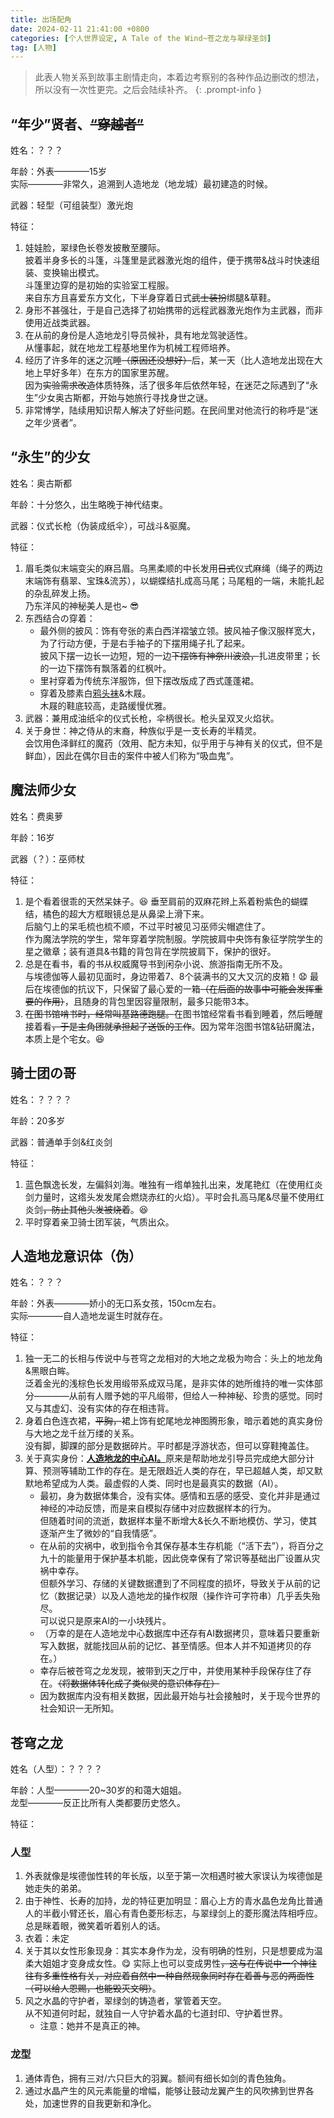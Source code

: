 ```yaml
---
title: 出场配角
date: 2024-02-11 21:41:00 +0800
categories: [个人世界设定, A Tale of the Wind~苍之龙与翠绿圣剑]
tag: [人物]
---
```

> 此表人物关系到故事主剧情走向，本着边考察别的各种作品边删改的想法，所以没有一次性更完。之后会陆续补齐。
{: .prompt-info }  

## “年少”贤者、~~“穿越者”~~   
姓名：？？？  

年龄：外表————15岁  
      实际————非常久，追溯到人造地龙（地龙城）最初建造的时候。   

武器：轻型（可组装型）激光炮  

特征：   

1. 娃娃脸，翠绿色长卷发披散至腰际。   
    披着半身多长的斗篷，斗篷里是武器激光炮的组件，便于携带&战斗时快速组装、变换输出模式。   
    斗篷里边穿的是初始的实验室工程服。   
    来自东方且喜爱东方文化，下半身穿着日式~~武士装扮~~绑腿&草鞋。
2. 身形不甚强壮，于是自己选择了初始携带的远程武器激光炮作为主武器，而非使用近战类武器。  
3. 在从前的身份是人造地龙引导员候补，具有地龙驾驶适性。   
    从懂事起，就在地龙工程基地里作为机械工程师培养。   
4. 经历了许多年的迷之沉睡~~（原因还没想好）~~后，某一天（比人造地龙出现在大地上早好多年）在东方的国家里苏醒。   
    因为~~实验需求改造~~体质特殊，活了很多年后依然年轻，在迷茫之际遇到了“永生”少女奥古斯都，开始与她旅行寻找身世之谜。  
5. 非常博学，陆续用知识帮人解决了好些问题。在民间里对他流行的称呼是“迷之年少贤者”。   



## “永生”的少女
姓名：奥古斯都  

年龄：十分悠久，出生略晚于神代结束。  

武器：仪式长枪（伪装成纸伞），可战斗&驱魔。

特征：  

1. 眉毛类似末端变尖的麻吕眉。乌黑柔顺的中长发用~~日式~~仪式麻绳（绳子的两边末端饰有翡翠、宝珠&流苏），以蝴蝶结扎成高马尾；马尾粗的一端，未能扎起的杂乱碎发上扬。   
    乃东洋风的神秘美人是也~ :sunglasses:   
2. 东西结合の穿着：  
    - 最外侧的披风：饰有夸张的素白西洋褶皱立领。披风袖子像汉服样宽大，为了行动方便，于是右手袖子的下摆用绳子扎了起来。   
        披风下摆一边长一边短，短的一边~~下摆饰有神奈川波浪，~~扎进皮带里；长的一边下摆饰有飘落着的红枫叶。  
    - 里衬穿着为传统东洋服饰，但下摆改版成了西式蓬蓬裙。
    - 穿着及膝素白[鸦头袜](https://baike.baidu.com/item/%E9%B8%A6%E5%A4%B4%E8%A2%9C/10577776)&木屐。  
        木屐的鞋底较高，走路缓慢优雅。  
3. 武器：兼用成油纸伞的仪式长枪，伞柄很长。枪头呈双叉火焰状。  
4. 关于身世：神之侍从的末裔，种族似乎是一支长寿的半精灵。   
    会饮用色泽鲜红的魔药（效用、配方未知，似乎用于与神有关的仪式，但不是鲜血），因此在偶尔目击的案件中被人们称为“吸血鬼”。   



## 魔法师少女
姓名：费奥萝   

年龄：16岁  

武器（？）：巫师杖

特征：  

1. 是个看着很乖的天然呆妹子。:satisfied: 垂至肩前的双麻花辫上系着粉紫色的蝴蝶结，橘色的超大方框眼镜总是从鼻梁上滑下来。  
 后脑勺上的呆毛梳也梳不顺，不过平时被见习巫师尖帽遮住了。  
  作为魔法学院的学生，常年穿着学院制服。学院披肩中央饰有象征学院学生的星之徽章；装有道具&书籍的背包背在学院披肩下，保护的很好。  
2. 总是在看书，看的书从权威魔导书到闲杂小说、旅游指南无所不及。  
 与埃德伽等人最初见面时，身边带着7、8个装满书的又大又沉的皮箱！:anguished: 最后在埃德伽的抗议下，只保留了最心爱的一箱~~（在后面的故事中可能会发挥重要的作用）~~，且随身的背包里因容量限制，最多只能带3本。  
3. ~~在图书馆啃书时，经常叫基路德跑腿。~~在图书馆经常看书看到睡着，然后睡醒接着看~~，于是主角团就承担起了送饭的工作~~。因为常年泡图书馆&钻研魔法，本质上是个宅女。​ :satisfied:  



## 骑士团の哥

姓名：？？？？  

年龄：20多岁    

武器：普通单手剑&红炎剑

特征：  

1. 蓝色飘逸长发，左偏斜刘海。唯独有一绺单独扎出来，发尾艳红（在使用红炎剑力量时，这绺头发发尾会燃烧赤红的火焰）。平时会扎高马尾&尽量不使用红炎剑~~，防止其他头发被烧着~~。:laughing:    
2. 平时穿着亲卫骑士团军装，气质出众。  



## 人造地龙意识体（伪）
姓名：？？？  

年龄：外表————娇小的无口系女孩，150cm左右。  
    实际————自人造地龙诞生时就存在。  

特征：  

1. 独一无二的长相与传说中与苍穹之龙相对的大地之龙极为吻合：头上的地龙角&黑眼白眸。  
    泛着金光的浅棕色长发用缎带系成双马尾，是非实体的她所维持的唯一实体部分————从前有人赠予她的平凡缎带，但给人一种神秘、珍贵的感觉。同时又与其虚幻、没有实体的存在相违背。   
2. 身着白色连衣裙，~~平胸，~~裙上饰有蛇尾地龙神图腾形象，暗示着她的真实身份与大地之龙千丝万缕的关系。  
    没有脚，脚踝的部分是数据碎片。平时都是浮游状态，但可以穿鞋掩盖住。
3. 关于真实身份：<u>**人造地龙的中心AI。**</u>原来是帮助地龙引导员完成绝大部分计算、预测等辅助工作的存在。是无限趋近人类的存在，早已超越人类，却又默默地希望成为人类。最虚假的人类、同时也是最真实的数据（AI）。    
    - 最初，身为数据体集合，没有实体。感情和五感的感受、变化并非是通过神经的冲动反馈，而是来自模拟存储中对应数据样本的行为。  
      但随着时间的流逝，数据样本量不断增大&长久不断地模仿、学习，使其逐渐产生了微妙的“自我情感”。   
    - 在从前的灾祸中，收到指令令其保存基本生存机能（“活下去”），将百分之九十的能量用于保护基本机能，因此侥幸保有了常识等基础出厂设置从灾祸中幸存。  
      但额外学习、存储的关键数据遭到了不同程度的损坏，导致关于从前的记忆（数据记录）以及人造地龙的操作权限（操作许可字符串）几乎丢失殆尽。  
      可以说只是原来AI的一小块残片。    
    - （万幸的是在人造地龙中心数据库中还存有AI数据拷贝，意味着只要重新写入数据，就能找回从前的记忆、甚至情感。但本人并不知道拷贝的存在。）  
    - 幸存后被苍穹之龙发现，被带到天之厅中，并使用某种手段保存住了存在。~~（将数据体转化成了类似灵的意识体存在）~~   
    - 因为数据库内没有相关数据，因此最开始与社会接触时，关于现今世界的社会知识一无所知。  



## 苍穹之龙
姓名（人型）：？？？？   

年龄：人型————20~30岁的和蔼大姐姐。    
    龙型————反正比所有人类都要历史悠久。  

特征：

### 人型  
1. 外表就像是埃德伽性转的年长版，以至于第一次相遇时被大家误认为埃德伽是她走失的弟弟。
2. 由于神性、长寿的加持，龙的特征更加明显：眉心上方的青水晶色龙角比普通人的半截小臂还长，眉心有青色菱形标志，与翠绿剑上的菱形魔法阵相呼应。  
    总是眯着眼，微笑着听着别人的话。
3. 衣着：未定   
4. 关于其以女性形象现身：其实本身作为龙，没有明确的性别，只是想要成为温柔大姐姐才变身成女性。:yum: 实际上也可以变成男性~~，这与在传说中一个神往往有多重性格有关，对应着自然中一种自然现象同时存在着善与恶的两面性（可以给人恩赐，也能毁灭文明）~~。  
5. 风之水晶的守护者，翠绿剑的铸造者，掌管着天空。  
    从不知道何时起，就独自一人守护着水晶的七道封印、守护着世界。  
    - 注意：她并不是真正的神。

### 龙型  
1. 通体青色，拥有三对/六只巨大的羽翼。额间有细长如剑的青色独角。
2. 通过水晶产生的风元素能量的增幅，能够让鼓动龙翼产生的风吹拂到世界各处，加速世界的自我更新和净化。  


